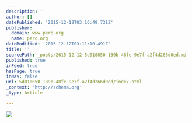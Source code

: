 ```yaml
---
description: ''
author: []
datePublished: '2015-12-12T03:16:49.731Z'
publisher:
  domain: www.perc.org
  name: perc.org
dateModified: '2015-12-12T03:11:10.491Z'
title: ''
sourcePath: _posts/2015-12-12-5d010050-139b-48fe-9e7f-a2f4d266d0ed.md
published: true
inFeed: true
hasPage: true
inNav: false
url: 5d010050-139b-48fe-9e7f-a2f4d266d0ed/index.html
_context: 'http://schema.org'
_type: Article

---
```

![](http://www.perc.org/sites/default/files/Evacuated-Tube-Transport-3.jpg)